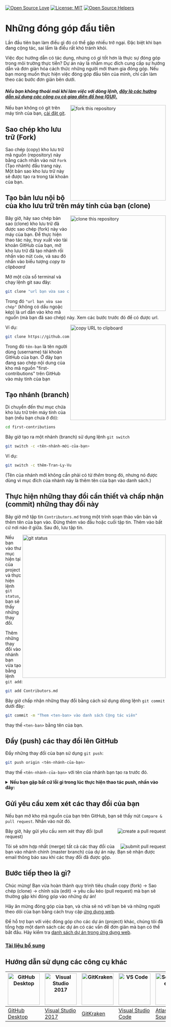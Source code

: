 [![Open Source Love](https://badges.frapsoft.com/os/v1/open-source.svg?v=103)](https://github.com/ellerbrock/open-source-badges/)
[![License: MIT](https://img.shields.io/badge/License-MIT-green.svg)](https://opensource.org/licenses/MIT)
[![Open Source Helpers](https://www.codetriage.com/roshanjossey/first-contributions/badges/users.svg)](https://www.codetriage.com/roshanjossey/first-contributions)

# Những đóng góp đầu tiên

Lần đầu tiên bạn làm điều gì đó có thể gặp nhiều trở ngại. Đặc biệt khi bạn đang cộng tác, sai lầm là điều rất khó tránh khỏi. 

Việc đọc hướng dẫn có tác dụng, nhưng có gì tốt hơn là thực sự đóng góp trong môi trường thực tiễn? Dự án này là nhằm mục đích cung cấp sự hướng dẫn và đơn giản hóa cách thức những người mới tham gia đóng góp. Nếu bạn mong muốn thực hiện việc đóng góp đầu tiên của mình, chỉ cần làm theo các bước đơn giản bên dưới.

#### *Nếu bạn không thoải mái khi làm việc với dòng lệnh, [đây là các hướng dẫn sử dụng các công cụ có giao diện đồ họa (GUI).]( #Hướng-dẫn-sử-dụng-các-công-cụ-khác )*

<img align="right" width="300" src="https://firstcontributions.github.io/assets/Readme/fork.png" alt="fork this repository" />

Nếu bạn không có git trên máy tính của bạn, [cài đặt git](https://help.github.com/articles/set-up-git/).

## Sao chép kho lưu trữ (Fork)

Sao chép (copy) kho lưu trữ mã nguồn (repository) này bằng cách nhấn vào nút `Fork` (Tạo nhánh) đầu trang này. Một bản sao kho lưu trữ này sẽ được tạo ra trong tài khoản của bạn.

## Tạo bản lưu nội bộ của kho lưu trữ trên máy tính của bạn (clone)

<img align="right" width="300" src="https://firstcontributions.github.io/assets/Readme/clone.png" alt="clone this repository" />

Bây giờ, hãy sao chép bản sao (clone) kho lưu trữ đã được sao chép (fork) này vào máy của bạn. Để thực hiện thao tác này, truy xuất vào tài khoản GitHub của bạn, mở kho lưu trữ đã tạo nhánh rồi nhấn vào nút `Code`, và sau đó nhấn vào biểu tượng *copy to clipboard*

Mở một cửa sổ terminal và chạy lệnh git sau đây:

```bash
git clone "url bạn vừa sao chép"
```
Trong đó `"url bạn vừa sao chép"` (không có dấu ngoặc kép) là url dẫn vào kho mã nguồn (mà bạn đã sao chép) này. Xem các bước trước đó để có được url.

<img align="right" width="300" src="https://firstcontributions.github.io/assets/Readme/copy-to-clipboard.png" alt="copy URL to clipboard" />

Ví dụ:
```bash
git clone https://github.com/tên-bạn/first-contributions.git
```
Trong đó `tên-bạn` là tên người dùng (username) tài khoản GitHub của bạn. Ở đây bạn đang sao chép nội dung của kho mã nguồn "first-contributions" trên GitHub vào máy tính của bạn

## Tạo nhánh (branch)

Di chuyển đến thư mục chứa kho lưu trữ trên máy tính của bạn (nếu bạn chưa ở đó):

```bash
cd first-contributions
```
Bây giờ tạo ra một nhánh (branch) sử dụng lệnh `git switch`
```bash
git switch -c <tên-nhánh-mới-của-bạn>
```

Ví dụ:
```bash
git switch -c thêm-Tran-Ly-Vu
```
(Tên của nhánh mới không cần phải có từ *thêm* trong đó, nhưng nó được dùng vì mục đích của nhánh này là thêm tên của bạn vào danh sách.)

## Thực hiện những thay đổi cần thiết và chấp nhận (commit) những thay đổi này

Bây giờ mở tập tin `Contributors.md` trong một trình soạn thảo văn bản và thêm tên của bạn vào. Đừng thêm vào đầu hoặc cuối tập tin. Thêm vào bất cứ nơi nào ở giữa. Sau đó, lưu tập tin.

<img align="right" width="450" src="https://firstcontributions.github.io/assets/Readme/git-status.png" alt="git status" />

Nếu bạn vào thư mục hiện tại của project và thực hiện lệnh `git status`, bạn sẽ thấy những thay đổi.

Thêm những thay đổi vào nhánh bạn vừa tạo bằng lệnh `git add`:

```bash
git add Contributors.md
```

Bây giờ chấp nhận những thay đổi bằng cách sử dụng dòng lệnh `git commit` dưới đây:
```bash
git commit -m "Them <ten-ban> vào danh sách Cộng tác viên"
```

thay thế `<ten-ban>` bằng tên của bạn.

## Đẩy (push) các thay đổi lên GitHub

Đẩy những thay đổi của bạn sử dụng `git push`:
```bash
git push origin <tên-nhánh-của-bạn>
```
thay thế `<tên-nhánh-của-bạn>` với tên của nhánh bạn tạo ra trước đó.

<details>
<summary> <strong>Nếu bạn gặp bất cứ lỗi gì trong lúc thực hiện thao tác push, nhấn vào đây:</strong> </summary>

- ### Lỗi xác thực (Authentication Error)
     <pre>remote: Support for password authentication was removed on August 13, 2021. Please use a personal access token instead.
  remote: Please see https://github.blog/2020-12-15-token-authentication-requirements-for-git-operations/ for more information.
  fatal: Authentication failed for 'https://github.com/<your-username>/first-contributions.git/'</pre>
  Truy cập vào [GitHub's tutorial](https://docs.github.com/en/authentication/connecting-to-github-with-ssh/adding-a-new-ssh-key-to-your-github-account) về việc tạo cấu hình khóa SSH cho tài khoản của bạn.

</details>

## Gửi yêu cầu xem xét các thay đổi của bạn

Nếu bạn mở kho mã nguồn của bạn trên GitHub, bạn sẽ thấy nút `Compare & pull request`. Nhấn vào nút đó.

<img style="float: right;" src="https://firstcontributions.github.io/assets/Readme/compare-and-pull.png" alt="create a pull request" />

Bây giờ, hãy gửi yêu cầu xem xét thay đổi (pull request)

<img style="float: right;" src="https://firstcontributions.github.io/assets/Readme/submit-pull-request.png" alt="submit pull request" />

Tôi sẽ sớm hợp nhất (merge) tất cả các thay đổi của bạn vào nhánh chính (master branch) của dự án này. Bạn sẽ nhận được email thông báo sau khi các thay đổi đã được gộp.

## Bước tiếp theo là gì?

Chúc mừng! Bạn vừa hoàn thành quy trình tiêu chuẩn copy (fork) -> Sao chép (clone) -> chỉnh sửa (edit) -> yêu cầu kéo (pull request) mà bạn sẽ thường gặp khi đóng góp vào những dự án!

Hãy ăn mừng đóng góp của bạn, và chia sẻ nó với bạn bè và những người theo dõi của bạn bằng cách truy cập [ứng dụng web](https://firstcontributions.github.io/#social-share).

Để hỗ trợ bạn với việc đóng góp cho các dự án (project) khác, chúng tôi đã tổng hợp một danh sách các dự án có các vấn đề đơn giản mà bạn có thể bắt đầu. Hãy kiểm tra [danh sách dự án trong ứng dụng web](https://firstcontributions.github.io/#project-list).

### [Tài liệu bổ sung](../additional-material/git_workflow_scenarios/additional-material.md)

## Hướng dẫn sử dụng  các công cụ khác

| <a href="../gui-tool-tutorials/github-desktop-tutorial.md"><img alt="GitHub Desktop" src="https://desktop.github.com/images/desktop-icon.svg" width="100"></a> | <a href="../gui-tool-tutorials/github-windows-vs2017-tutorial.md"><img alt="Visual Studio 2017" src="https://upload.wikimedia.org/wikipedia/commons/c/cd/Visual_Studio_2017_Logo.svg" width="100"></a> | <a href="../gui-tool-tutorials/gitkraken-tutorial.md"><img alt="GitKraken" src="https://firstcontributions.github.io/assets/gui-tool-tutorials/gitkraken-tutorial/gk-icon.png" width="100"></a> | <a href="../gui-tool-tutorials/github-windows-vs-code-tutorial.md"><img alt="VS Code" src="https://upload.wikimedia.org/wikipedia/commons/1/1c/Visual_Studio_Code_1.35_icon.png" width=100></a> | <a href="../gui-tool-tutorials/sourcetree-macos-tutorial.md"><img alt="Sourcetree App" src="https://wac-cdn.atlassian.com/dam/jcr:81b15cde-be2e-4f4a-8af7-9436f4a1b431/Sourcetree-icon-blue.svg" width=100></a> | <a href="../gui-tool-tutorials/github-windows-intellij-tutorial.md"><img alt="IntelliJ IDEA" src="https://upload.wikimedia.org/wikipedia/commons/thumb/9/9c/IntelliJ_IDEA_Icon.svg/512px-IntelliJ_IDEA_Icon.svg.png" width=100></a> |
| --- | --- | --- | --- | --- | --- |
| [GitHub Desktop](../gui-tool-tutorials/github-desktop-tutorial.md) | [Visual Studio 2017](../gui-tool-tutorials/github-windows-vs2017-tutorial.md) | [GitKraken](../gui-tool-tutorials/gitkraken-tutorial.md) | [Visual Studio Code](../gui-tool-tutorials/github-windows-vs-code-tutorial.md) | [Atlassian Sourcetree](../gui-tool-tutorials/sourcetree-macos-tutorial.md) | [IntelliJ IDEA](../gui-tool-tutorials/github-windows-intellij-tutorial.md) |
